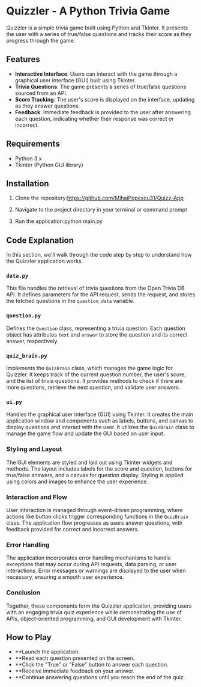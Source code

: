 # Quizzler - A Python Trivia Game

Quizzler is a simple trivia game built using Python and Tkinter. It presents the user with a series of true/false questions and tracks their score as they progress through the game.

## Features

- **Interactive Interface**: Users can interact with the game through a graphical user interface (GUI) built using Tkinter.
- **Trivia Questions**: The game presents a series of true/false questions sourced from an API.
- **Score Tracking**: The user's score is displayed on the interface, updating as they answer questions.
- **Feedback**: Immediate feedback is provided to the user after answering each question, indicating whether their response was correct or incorrect.

## Requirements

- Python 3.x
- Tkinter (Python GUI library)

## Installation

1. Clone the repository:https://github.com/MihaiPopescu31/Quizz-App

2. Navigate to the project directory in your terminal or command prompt
  
3. Run the application:python main.py

## Code Explanation

In this section, we'll walk through the code step by step to understand how the Quizzler application works.

### `data.py`

This file handles the retrieval of trivia questions from the Open Trivia DB API. It defines parameters for the API request, sends the request, and stores the fetched questions in the `question_data` variable.

### `question.py`

Defines the `Question` class, representing a trivia question. Each question object has attributes `text` and `answer` to store the question and its correct answer, respectively.

### `quiz_brain.py`

Implements the `QuizBrain` class, which manages the game logic for Quizzler. It keeps track of the current question number, the user's score, and the list of trivia questions. It provides methods to check if there are more questions, retrieve the next question, and validate user answers.

### `ui.py`

Handles the graphical user interface (GUI) using Tkinter. It creates the main application window and components such as labels, buttons, and canvas to display questions and interact with the user. It utilizes the `QuizBrain` class to manage the game flow and update the GUI based on user input.

### Styling and Layout

The GUI elements are styled and laid out using Tkinter widgets and methods. The layout includes labels for the score and question, buttons for true/false answers, and a canvas for question display. Styling is applied using colors and images to enhance the user experience.

### Interaction and Flow

User interaction is managed through event-driven programming, where actions like button clicks trigger corresponding functions in the `QuizBrain` class. The application flow progresses as users answer questions, with feedback provided for correct and incorrect answers.

### Error Handling

The application incorporates error handling mechanisms to handle exceptions that may occur during API requests, data parsing, or user interactions. Error messages or warnings are displayed to the user when necessary, ensuring a smooth user experience.

### Conclusion

Together, these components form the Quizzler application, providing users with an engaging trivia quiz experience while demonstrating the use of APIs, object-oriented programming, and GUI development with Tkinter.

## How to Play
- **Launch the application.
- **Read each question presented on the screen.
- **Click the "True" or "False" button to answer each question.
- **Receive immediate feedback on your answer.
- **Continue answering questions until you reach the end of the quiz.



